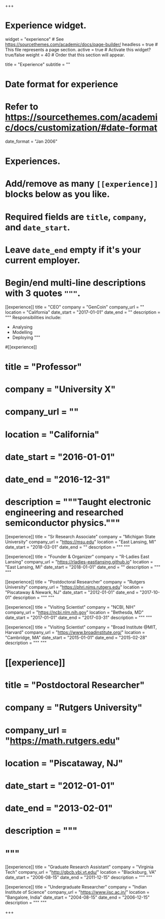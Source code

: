 +++
# Experience widget.
widget = "experience"  # See https://sourcethemes.com/academic/docs/page-builder/
headless = true  # This file represents a page section.
active = true  # Activate this widget? true/false
weight = 40  # Order that this section will appear.

title = "Experience"
subtitle = ""

# Date format for experience
#   Refer to https://sourcethemes.com/academic/docs/customization/#date-format
date_format = "Jan 2006"

# Experiences.
#   Add/remove as many `[[experience]]` blocks below as you like.
#   Required fields are `title`, `company`, and `date_start`.
#   Leave `date_end` empty if it's your current employer.
#   Begin/end multi-line descriptions with 3 quotes `"""`.
[[experience]]
  title = "CEO"
  company = "GenCoin"
  company_url = ""
  location = "California"
  date_start = "2017-01-01"
  date_end = ""
  description = """
  Responsibilities include:
  
  * Analysing
  * Modelling
  * Deploying
  """

#[[experience]]
#  title = "Professor"
#  company = "University X"
#  company_url = ""
#  location = "California"
#  date_start = "2016-01-01"
# date_end = "2016-12-31"
# description = """Taught electronic engineering and researched semiconductor physics."""

[[experience]]
  title = "Sr Research Associate"
  company = "Michigan State University"
  company_url = "https://msu.edu"
  location = "East Lansing, MI"
  date_start = "2018-03-01"
  date_end = ""
  description = """
  """

[[experience]]
  title = "Founder & Organizer"
  company = "R-Ladies East Lansing"
  company_url = "https://rladies-eastlansing.github.io"
  location = "East Lansing, MI"
  date_start = "2018-01-01"
  date_end = ""
  description = """
  """

[[experience]]
  title = "Postdoctoral Researcher"
  company = "Rutgers University"
  company_url = "https://phri.njms.rutgers.edu"
  location = "Piscataway & Newark, NJ"
  date_start = "2012-01-01"
  date_end = "2017-10-01"
  description = """
  """

[[experience]]
  title = "Visiting Scientist"
  company = "NCBI, NIH"
  company_url = "https://ncbi.nlm.nih.gov"
  location = "Bethesda, MD"
  date_start = "2017-01-01"
  date_end = "2017-03-31"
  description = """ """

[[experience]]
  title = "Visiting Scientist"
  company = "Broad Institute @MIT, Harvard"
  company_url = "https://www.broadinstitute.org/"
  location = "Cambridge, MA"
  date_start = "2015-01-01"
  date_end = "2015-02-28"
  description = """ """

# [[experience]]
#   title = "Postdoctoral Researcher"
#   company = "Rutgers University"
#   company_url = "https://math.rutgers.edu"
#   location = "Piscataway, NJ"
#   date_start = "2012-01-01"
#   date_end = "2013-02-01"
#   description = """
#   """

[[experience]]
  title = "Graduate Research Assistant"
  company = "Virginia Tech"
  company_url = "http://gbcb.vbi.vt.edu/"
  location = "Blacksburg, VA"
  date_start = "2006-08-15"
  date_end = "2011-12-15"
  description = """ """

[[experience]]
  title = "Undergraduate Researcher"
  company = "Indian Institute of Science"
  company_url = "https://www.iisc.ac.in/"
  location = "Bangalore, India"
  date_start = "2004-08-15"
  date_end = "2006-12-15"
  description = """ """

+++
